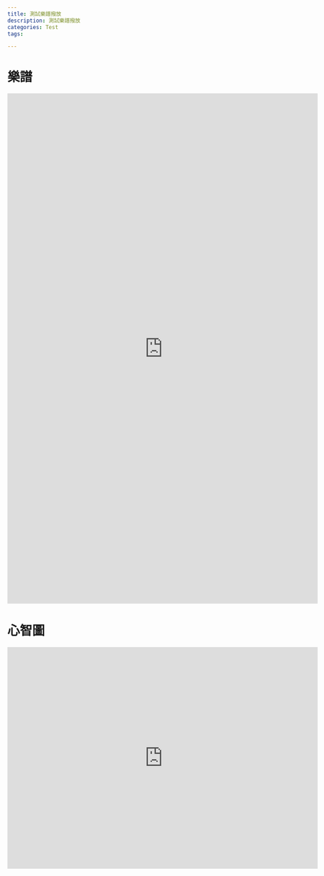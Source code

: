 ```yaml
---
title: 測試樂譜撥放
description: 測試樂譜撥放
categories: Test
tags: 

---
```


# 樂譜

<iframe src="https://sibl.pub/HyVHmdYWG" width="700" height="1151" frameborder="0" allowfullscreen></iframe>

# 心智圖
<iframe src="https://milkr.io/einfachstudio/Test" width="700" height="500" frameborder="0" allowfullscreen></iframe>
<!--stackedit_data:
eyJoaXN0b3J5IjpbLTE5NjgyMTM0OTEsMTc5OTgyMzc0N119
-->